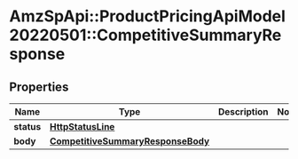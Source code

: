 # AmzSpApi::ProductPricingApiModel20220501::CompetitiveSummaryResponse

## Properties
Name | Type | Description | Notes
------------ | ------------- | ------------- | -------------
**status** | [**HttpStatusLine**](HttpStatusLine.md) |  | 
**body** | [**CompetitiveSummaryResponseBody**](CompetitiveSummaryResponseBody.md) |  | 

